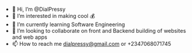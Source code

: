 - 👋 Hi, I’m @DialPressy
- 👀 I’m interested in making cool 💰
- 🌱 I’m currently learning Software Engineering
- 💞️ I’m looking to collaborate on front and Backend building of websites and web apps
- 📫 How to reach me dialpressy@gmail.com or +2347068071745

<!---
DialPressy/DialPressy is a ✨ special ✨ repository because its `README.md` (this file) appears on your GitHub profile.
You can click the Preview link to take a look at your changes.
--->
